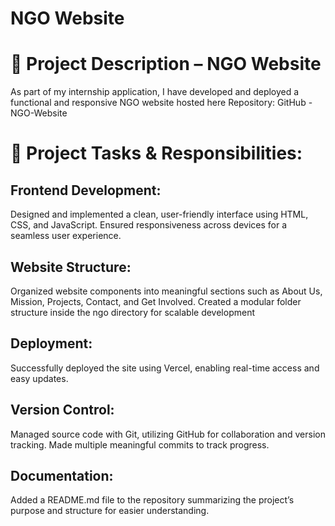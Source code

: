 <h1>NGO Website</h1>

# 📝 Project Description – NGO Website
As part of my internship application, I have developed and deployed a functional and responsive NGO website hosted here
Repository: GitHub - NGO-Website

# 💼 Project Tasks & Responsibilities:

## Frontend Development:
Designed and implemented a clean, user-friendly interface using HTML, CSS, and JavaScript.
Ensured responsiveness across devices for a seamless user experience.

## Website Structure:
Organized website components into meaningful sections such as About Us, Mission, Projects, Contact, and Get Involved.
Created a modular folder structure inside the ngo directory for scalable development

## Deployment:
Successfully deployed the site using Vercel, enabling real-time access and easy updates.

## Version Control:
Managed source code with Git, utilizing GitHub for collaboration and version tracking.
Made multiple meaningful commits to track progress.

## Documentation:
Added a README.md file to the repository summarizing the project’s purpose and structure for easier understanding.
